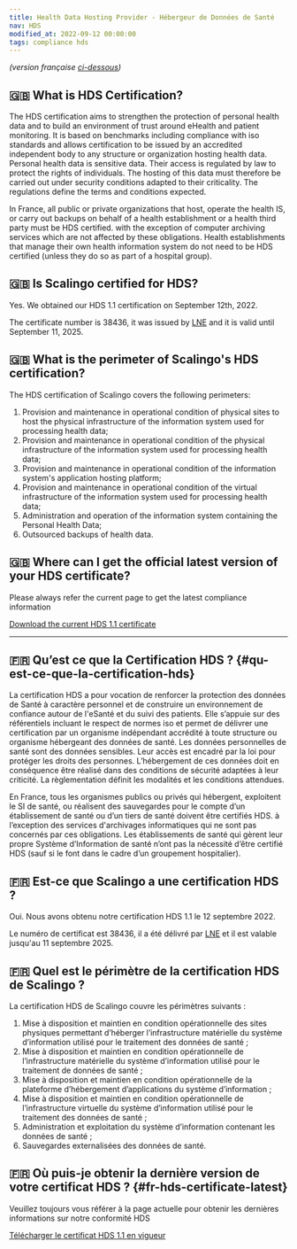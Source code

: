 ```yaml
---
title: Health Data Hosting Provider - Hébergeur de Données de Santé
nav: HDS
modified_at: 2022-09-12 00:00:00
tags: compliance hds
---
```


*(version française [ci-dessous](#qu-est-ce-que-la-certification-hds))*

## 🇬🇧 What is HDS Certification?

The HDS certification aims to strengthen the protection of personal health data and to build an environment of trust around eHealth and patient monitoring.
It is based on benchmarks including compliance with iso standards and allows certification to be issued by an accredited independent body to any structure or organization hosting health data.
Personal health data is sensitive data. Their access is regulated by law to protect the rights of individuals. The hosting of this data must therefore be carried out under security conditions adapted to their criticality. The regulations define the terms and conditions expected.

In France, all public or private organizations that host, operate the health IS, or carry out backups on behalf of a health establishment or a health third party must be HDS certified. with the exception of computer archiving services which are not affected by these obligations. Health establishments that manage their own health information system do not need to be HDS certified (unless they do so as part of a hospital group).

## 🇬🇧 Is Scalingo certified for HDS?

Yes. We obtained our HDS 1.1 certification on September 12th, 2022.

The certificate number is 38436, it was issued by [LNE](https://www.lne.fr/en) and it is valid until September 11, 2025.

## 🇬🇧 What is the perimeter of Scalingo's HDS certification?

The HDS certification of Scalingo covers the following perimeters:

1. Provision and maintenance in operational condition of physical sites to host the physical infrastructure of the information system used for processing health data;
2. Provision and maintenance in operational condition of the physical infrastructure of the information system used for processing health data;
3. Provision and maintenance in operational condition of the information system's application hosting platform;
4. Provision and maintenance in operational condition of the virtual infrastructure of the information system used for processing health data;
5. Administration and operation of the information system containing the Personal Health Data;
6. Outsourced backups of health data.

## 🇬🇧 Where can I get the official latest version of your HDS certificate?

Please always refer the current page to get the latest compliance information

[Download the current HDS 1.1 certificate](https://cdn.scalingo.com/documents/20220912-scalingo-hds-lne-certificate-38436-rev0.pdf)

---

## 🇫🇷 Qu’est ce que la Certification HDS ? {#qu-est-ce-que-la-certification-hds}

La certification HDS a pour vocation de renforcer la protection des données de Santé à caractère personnel et de construire un environnement de confiance autour de l'eSanté et du suivi des patients.
Elle s’appuie sur des référentiels incluant le respect de normes iso et permet de délivrer une certification par un organisme indépendant accrédité à toute structure ou organisme hébergeant des données de santé.
Les données personnelles de santé sont des données sensibles. Leur accès est encadré par la loi pour protéger les droits des personnes. L’hébergement de ces données doit en conséquence être réalisé dans des conditions de sécurité adaptées à leur criticité. La règlementation définit les modalités et les conditions attendues.

En France, tous les organismes publics ou privés qui hébergent, exploitent le SI de santé, ou réalisent des sauvegardes pour le compte d’un établissement de santé ou d’un tiers de santé doivent être certifiés HDS. à l’exception des services d'archivages informatiques qui ne sont pas concernés par ces obligations. Les établissements de santé qui gèrent leur propre Système d’Information de santé n’ont pas la nécessité d’être certifié HDS (sauf si le font dans le cadre d’un groupement hospitalier).

## 🇫🇷 Est-ce que Scalingo a une certification HDS ?

Oui. Nous avons obtenu notre certification HDS 1.1 le 12 septembre 2022.

Le numéro de certificat est 38436, il a été délivré par [LNE](https://www.lne.fr/) et il est valable jusqu'au 11 septembre 2025.

## 🇫🇷 Quel est le périmètre de la certification HDS de Scalingo ?

La certification HDS de Scalingo couvre les périmètres suivants :

1. Mise à disposition et maintien en condition opérationnelle des sites physiques permettant d’héberger l’infrastructure matérielle du système d’information utilisé pour le traitement des données de santé ;
2. Mise à disposition et maintien en condition opérationnelle de l’infrastructure matérielle du système d’information utilisé pour le traitement de données de santé ;
3. Mise à disposition et maintien en condition opérationnelle de la plateforme d’hébergement d’applications du système d’information ;
4. Mise à disposition et maintien en condition opérationnelle de l’infrastructure virtuelle du système d’information utilisé pour le traitement des données de santé ;
5. Administration et exploitation du système d’information contenant les données de santé ;
6. Sauvegardes externalisées des données de santé.

## 🇫🇷 Où puis-je obtenir la dernière version de votre certificat HDS ? {#fr-hds-certificate-latest}

Veuillez toujours vous référer à la page actuelle pour obtenir les dernières informations sur notre conformité HDS

[Télécharger le certificat HDS 1.1 en vigueur](https://cdn.scalingo.com/documents/20220912-scalingo-hds-lne-certificate-38436-rev0.pdf)
